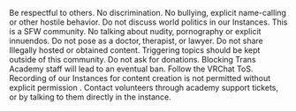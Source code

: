 Be respectful to others. No discrimination.
No bullying, explicit name-calling or other hostile behavior.
Do not discuss world politics in our Instances.
This is a SFW community. No talking about nudity‚ pornography or explicit innuendos.
Do not pose as a doctor‚ therapist‚ or lawyer.
Do not share Illegally hosted or obtained content.
Triggering topics should be kept outside of this community.
Do not ask for donations.
Blocking Trans Academy staff will lead to an eventual ban.
Follow the VRChat ToS.
Recording of our Instances for content creation is not permitted without explicit permission .
Contact volunteers through academy support tickets, or by talking to them directly in the instance.